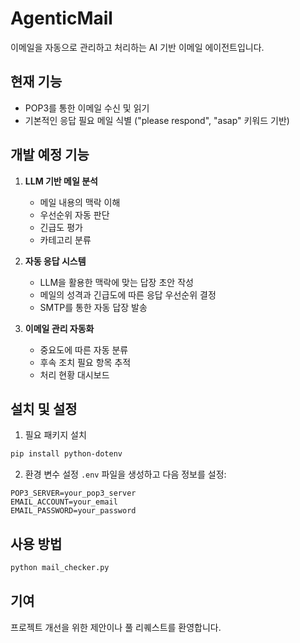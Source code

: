# AgenticMail

이메일을 자동으로 관리하고 처리하는 AI 기반 이메일 에이전트입니다.

## 현재 기능

- POP3를 통한 이메일 수신 및 읽기
- 기본적인 응답 필요 메일 식별 ("please respond", "asap" 키워드 기반)

## 개발 예정 기능

1. **LLM 기반 메일 분석**

   - 메일 내용의 맥락 이해
   - 우선순위 자동 판단
   - 긴급도 평가
   - 카테고리 분류

2. **자동 응답 시스템**

   - LLM을 활용한 맥락에 맞는 답장 초안 작성
   - 메일의 성격과 긴급도에 따른 응답 우선순위 결정
   - SMTP를 통한 자동 답장 발송

3. **이메일 관리 자동화**
   - 중요도에 따른 자동 분류
   - 후속 조치 필요 항목 추적
   - 처리 현황 대시보드

## 설치 및 설정

1. 필요 패키지 설치

```bash
pip install python-dotenv
```

2. 환경 변수 설정
   `.env` 파일을 생성하고 다음 정보를 설정:

```
POP3_SERVER=your_pop3_server
EMAIL_ACCOUNT=your_email
EMAIL_PASSWORD=your_password
```

## 사용 방법

```bash
python mail_checker.py
```

## 기여

프로젝트 개선을 위한 제안이나 풀 리퀘스트를 환영합니다.
